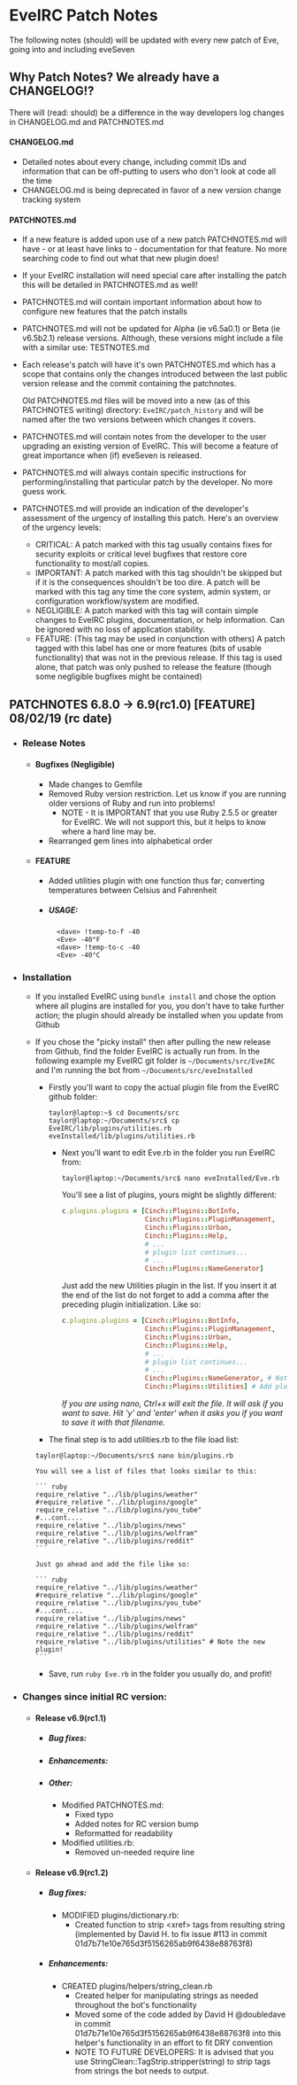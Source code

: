 # EveIRC Patch Notes

The following notes (should) will be updated with every new patch of Eve, going into and including eveSeven

## Why Patch Notes? We already have a CHANGELOG!?

There will (read: should) be a difference in the way developers log changes in CHANGELOG.md and PATCHNOTES.md

#### CHANGELOG.md
  * Detailed notes about every change, including commit IDs and information that can be off-putting to users who don't look at code all the time
  * CHANGELOG.md is being deprecated in favor of a new version change tracking system
  
#### PATCHNOTES.md
  * If a new feature is added upon use of a new patch PATCHNOTES.md will have - or at least have links to - documentation for that feature. No more searching code to find out what that new plugin does!
  * If your EveIRC installation will need special care after installing the patch this will be detailed in PATCHNOTES.md as well!
  * PATCHNOTES.md will contain important information about how to configure new features that the patch installs
  * PATCHNOTES.md will not be updated for Alpha (ie v6.5a0.1) or Beta (ie v6.5b2.1) release versions. Although, these versions might include a file with a similar use: TESTNOTES.md
  * Each release's patch will have it's own PATCHNOTES.md which has a scope that contains only the changes introduced between the last public version release and the commit containing the patchnotes.
  
    Old PATCHNOTES.md files will be moved into a new (as of this PATCHNOTES writing) directory: `EveIRC/patch_history` and will be named after the two versions between which changes it covers.
    
  * PATCHNOTES.md will contain notes from the developer to the user upgrading an existing version of EveIRC. This will become a feature of great importance when (if) eveSeven is released.
  * PATCHNOTES.md will always contain specific instructions for performing/installing that particular patch by the developer. No more guess work.
  * PATCHNOTES.md will provide an indication of the developer's assessment of the urgency of installing this patch. Here's an overview of the urgency levels:
    * CRITICAL: A patch marked with this tag usually contains fixes for security exploits or critical level bugfixes that restore core functionality to most/all copies.
    * IMPORTANT: A patch marked with this tag shouldn't be skipped  but if it is the consequences shouldn't be too dire. A patch will be marked with this tag any time the core system, admin system, or configuration workflow/system are modified.
    * NEGLIGIBLE: A patch marked with this tag will contain simple changes to EveIRC plugins, documentation, or help information. Can be ignored with no loss of application stability.
    * FEATURE: (This tag may be used in conjunction with others) A patch tagged with this label has one or more features (bits of usable functionality) that was not in the previous release. If this tag is used alone, that patch was only pushed to release the feature (though some negligible bugfixes might be contained)
    
## PATCHNOTES 6.8.0 -> 6.9(rc1.0) [FEATURE] 08/02/19 (rc date)

  - ### Release Notes
    * #### Bugfixes (Negligible)
      * Made changes to Gemfile
      * Removed Ruby version restriction. Let us know if you are running older versions of Ruby and run into problems!
        * NOTE - It is IMPORTANT that you use Ruby 2.5.5 or greater for EveIRC. We will not support this, but it helps to know where a hard line may be.
      * Rearranged gem lines into alphabetical order
    
    * #### FEATURE
      * Added utilities plugin with one function thus far; converting temperatures between Celsius and Fahrenheit
      * ##### USAGE:            
                               
        ``` irc                
          <dave> !temp-to-f -40
          <Eve> -40°F          
          <dave> !temp-to-c -40
          <Eve> -40°C          
        ```                    
  
  - ### Installation
    * If you installed EveIRC using `bundle install` and chose the option where all plugins are installed for you, you don't have to take further action; the plugin should already be installed when you update from Github
  
    * If you chose the "picky install" then after pulling the new release from Github, find the folder EveIRC is actually run from. In the following example my  EveIRC git folder is `~/Documents/src/EveIRC` and I'm running the bot from `~/Documents/src/eveInstalled`
      * Firstly you'll want to copy the actual plugin file from the EveIRC github folder: 
        ``` console
        taylor@laptop:~$ cd Documents/src
        taylor@laptop:~/Documents/src$ cp EveIRC/lib/plugins/utilities.rb eveInstalled/lib/plugins/utilities.rb
        ```
        * Next you'll want to edit Eve.rb in the folder you run EveIRC from:
            
          ``` console
          taylor@laptop:~/Documents/src$ nano eveInstalled/Eve.rb
          ```
          You'll see a list of plugins, yours might be slightly different:
        
          ``` ruby
          c.plugins.plugins = [Cinch::Plugins::BotInfo,
                               Cinch::Plugins::PluginManagement,
                               Cinch::Plugins::Urban,
                               Cinch::Plugins::Help,
                               # ...
                               # plugin list continues...
                               # ...
                               Cinch::Plugins::NameGenerator]
          ```
        
          Just add the new Utilities plugin in the list. If you insert it at the end of the list do not forget to add a comma after the preceding plugin initialization. Like so:
        
          ``` ruby
          c.plugins.plugins = [Cinch::Plugins::BotInfo,
                               Cinch::Plugins::PluginManagement,
                               Cinch::Plugins::Urban,
                               Cinch::Plugins::Help,
                               # ...
                               # plugin list continues...
                               # ...
                               Cinch::Plugins::NameGenerator, # Note new comma
                               Cinch::Plugins::Utilities] # Add plugin, don't forget closing brace!
           ```
          _If you are using nano, Ctrl+x will exit the file. It will ask if you want to save. Hit 'y' and 'enter' when it asks you if you want to save it with that filename._
       * The final step is to add utilities.rb to the file load list:
        
        ``` console
        taylor@laptop:~/Documents/src$ nano bin/plugins.rb
        ```
        
          You will see a list of files that looks similar to this:
          
          ``` ruby
          require_relative "../lib/plugins/weather"
          #require_relative "../lib/plugins/google"
          require_relative "../lib/plugins/you_tube"
          #...cont....
          require_relative "../lib/plugins/news"
          require_relative "../lib/plugins/wolfram"
          require_relative "../lib/plugins/reddit"
          ```
          
          Just go ahead and add the file like so:
          
          ``` ruby
          require_relative "../lib/plugins/weather"
          #require_relative "../lib/plugins/google"
          require_relative "../lib/plugins/you_tube"
          #...cont....
          require_relative "../lib/plugins/news"
          require_relative "../lib/plugins/wolfram"
          require_relative "../lib/plugins/reddit"
          require_relative "../lib/plugins/utilities" # Note the new plugin!
          ```
         * Save, run `ruby Eve.rb` in the folder you usually do, and profit!
  - ### Changes since initial RC version:
    * #### Release v6.9(rc1.1)
      * ##### Bug fixes:
      * ##### Enhancements:
      * ##### Other:
        * Modified PATCHNOTES.md:
          * Fixed typo
          * Added notes for RC version bump
          * Reformatted for readability
        * Modified utilities.rb:
          * Removed un-needed require line
    * #### Release v6.9(rc1.2)
      * ##### Bug fixes:
        * MODIFIED plugins/dictionary.rb:
          * Created function to strip \<xref\> tags from resulting string (implemented by David H. to fix issue #113 in commit 01d7b71e10e765d3f5156265ab9f6438e88763f8)
      * ##### Enhancements:
        * CREATED plugins/helpers/string_clean.rb
          * Created helper for manipulating strings as needed throughout the bot's functionality
          * Moved some of the code added by David H @doubledave in commit 01d7b71e10e765d3f5156265ab9f6438e88763f8 into this helper's functionality in an effort to fit DRY convention
          * NOTE TO FUTURE DEVELOPERS: It is advised that you use StringClean::TagStrip.stripper(string) to strip tags from strings the bot needs to output.